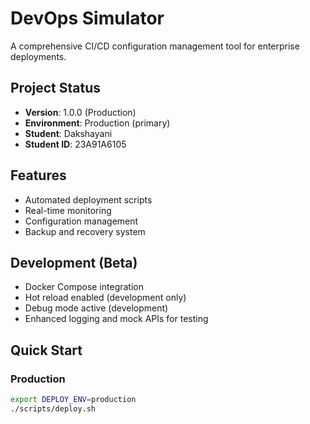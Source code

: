 # DevOps Simulator

A comprehensive CI/CD configuration management tool for enterprise deployments.

## Project Status
- **Version**: 1.0.0 (Production)
- **Environment**: Production (primary)
- **Student**: Dakshayani
- **Student ID**: 23A91A6105

## Features
- Automated deployment scripts
- Real-time monitoring
- Configuration management
- Backup and recovery system

## Development (Beta)
- Docker Compose integration
- Hot reload enabled (development only)
- Debug mode active (development)
- Enhanced logging and mock APIs for testing

## Quick Start

### Production
```bash
export DEPLOY_ENV=production
./scripts/deploy.sh
